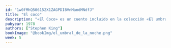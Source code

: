 ```yaml
---
id: "1w0fMhQ506152X1ZAGPDI8VnMandMNdfJ"
title: "El coco"
description: "«El Coco» es un cuento incluido en la colección «El umbral de la noche» de Stephen King, publicada en 1978. Este libro reúne varios de sus primeros relatos cortos, cada uno explorando distintos aspectos del terror psicológico y sobrenatural. En El Coco, King presenta una historia inquietante sobre el miedo a lo desconocido y las sombras que se esconden en la mente, uno de esos relatos breves que te deja pensando mucho después de terminarlo."
pubyear: 1978
authors: ["Stephen King"]
bookImage: "@bookImg/el_umbral_de_la_noche.png"
week: 5
---
```

